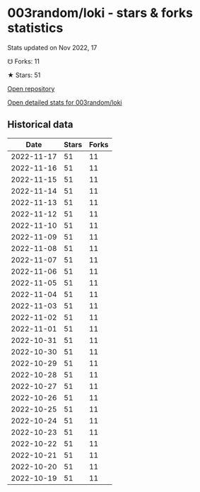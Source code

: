 # 003random/loki - stars & forks statistics

Stats updated on Nov 2022, 17

☋ Forks: 11

★ Stars: 51

[Open repository](https://github.com/003random/loki)

[Open detailed stats for 003random/loki](https://reviewgithub.com/rep/003random/loki)

## Historical data
| Date | Stars | Forks |
|------|-------|-------|
| 2022-11-17 | 51 | 11 | 
| 2022-11-16 | 51 | 11 | 
| 2022-11-15 | 51 | 11 | 
| 2022-11-14 | 51 | 11 | 
| 2022-11-13 | 51 | 11 | 
| 2022-11-12 | 51 | 11 | 
| 2022-11-10 | 51 | 11 | 
| 2022-11-09 | 51 | 11 | 
| 2022-11-08 | 51 | 11 | 
| 2022-11-07 | 51 | 11 | 
| 2022-11-06 | 51 | 11 | 
| 2022-11-05 | 51 | 11 | 
| 2022-11-04 | 51 | 11 | 
| 2022-11-03 | 51 | 11 | 
| 2022-11-02 | 51 | 11 | 
| 2022-11-01 | 51 | 11 | 
| 2022-10-31 | 51 | 11 | 
| 2022-10-30 | 51 | 11 | 
| 2022-10-29 | 51 | 11 | 
| 2022-10-28 | 51 | 11 | 
| 2022-10-27 | 51 | 11 | 
| 2022-10-26 | 51 | 11 | 
| 2022-10-25 | 51 | 11 | 
| 2022-10-24 | 51 | 11 | 
| 2022-10-23 | 51 | 11 | 
| 2022-10-22 | 51 | 11 | 
| 2022-10-21 | 51 | 11 | 
| 2022-10-20 | 51 | 11 | 
| 2022-10-19 | 51 | 11 | 

